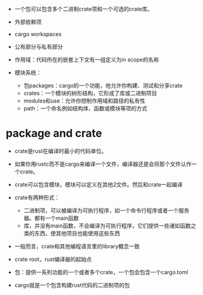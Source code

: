- 一个包可以包含多个二进制crate项和一个可选的crate库。

- 外部依赖项

- cargo workspaces

- 公有部分与私有部分

- 作用域：代码所在的嵌套上下文有一组定义为in scope的名称

- 模块系统：
  - 包packages：cargo的一个功能，他允许你构建、测试和分享crate
  - crates：一个模块的树形结构，它形成了库或二进制项目
  - modules和use：允许你控制作用域和路径的私有性
  - path：一个命名例如结构体、函数或模块等项的方式

# package and crate

- crate是rust在编译时最小的代码单位。
- 如果你用rustc而不是cargo来编译一个文件，编译器还是会将那个文件认作一个crate。
- crate可以包含模块，模块可以定义在其他2文件。然后和crate一起编译

- crate有两种形式：
  - 二进制项，可以被编译为可执行程序，如一个命令行程序或者一个服务器。都有一个main函数
  - 库，并没有main函数，不会编译为可执行程序，它们提供一些诸如函数之类的东西，使其他项目也能使用这些东西

- 一般而言，crate和其他编程语言里的library概念一致

- crate root，rust编译器的起始点

- 包：提供一系列功能的一个或者多个crate，一个包会包含一个cargo.toml

- cargo就是一个包含构建rust代码的二进制项的包


